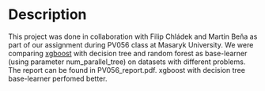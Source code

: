 # Description

This project was done in collaboration with Filip Chládek and Martin Beňa as part of our assignment during PV056 class at Masaryk University. We were comparing [xgboost](https://xgboost.readthedocs.io/en/stable/tutorials/rf.html) with decision tree and random forest as base-learner (using parameter num_parallel_tree) on datasets with different problems. The report can be found in PV056_report.pdf. xgboost with decision tree base-learner perfomed better.
